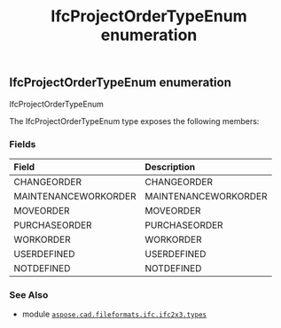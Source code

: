 ﻿---
title: IfcProjectOrderTypeEnum enumeration
second_title: Aspose.CAD for Python via .NET API References
description: 
type: docs
weight: 2690
url: /aspose.cad.fileformats.ifc.ifc2x3.types/ifcprojectordertypeenum/
is_root: false
---

## IfcProjectOrderTypeEnum enumeration

IfcProjectOrderTypeEnum



The IfcProjectOrderTypeEnum type exposes the following members:

### Fields
| Field | Description |
| :- | :- |
| CHANGEORDER | CHANGEORDER |
| MAINTENANCEWORKORDER | MAINTENANCEWORKORDER |
| MOVEORDER | MOVEORDER |
| PURCHASEORDER | PURCHASEORDER |
| WORKORDER | WORKORDER |
| USERDEFINED | USERDEFINED |
| NOTDEFINED | NOTDEFINED |



### See Also
* module [`aspose.cad.fileformats.ifc.ifc2x3.types`](..)
